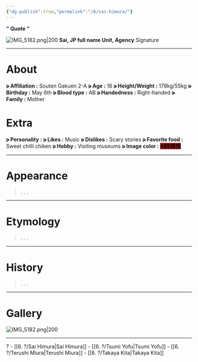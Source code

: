 ```yaml
---
{"dg-publish":true,"permalink":"/6/sai-himura/"}
---
```



**“ Quote “**

![IMG_5182.png|200](/img/user/%E2%80%94%E2%80%94%E2%80%94%E2%80%94%E2%80%94%E2%80%94%E2%80%94%E2%80%94%E2%80%94/IMG_5182.png)
**Sai, JP full name
Unit, Agency**
Signature

***

# About

**⪩ Affiliation :** Souten Gakuen 2-A
**⪩ Age :** 16
**⪩ Height/Weight :** 178kg/55kg
**⪩ Birthday :** May 6th
**⪩ Blood type :** AB
**⪩ Handedness :** Right-handed
**⪩ Family :** Mother

# Extra

**⪩ Personality :**
**⪩ Likes :** Music
**⪩ Dislikes :** Scary stories
**⪩ Favorite food :** Sweet chilli chiken
**⪩ Hobby :** Visiting museums
**⪩ Image color :** <mark style="background: #851515;">#**851515**</mark>

***

# Appearance

> .
> .
> .

****

# Etymology

> .
> .
> .

****

# History

> .
> .
> .

****

# Gallery

![IMG_5182.png|200](/img/user/%E2%80%94%E2%80%94%E2%80%94%E2%80%94%E2%80%94%E2%80%94%E2%80%94%E2%80%94%E2%80%94/IMG_5182.png)

***

? - [[6. ?/Sai Himura\|Sai Himura]] - [[6. ?/Tsumi Yofu\|Tsumi Yofu]] - [[6. ?/Terushi Miura\|Terushi Miura]] - [[6. ?/Takaya Kita\|Takaya Kita]]
